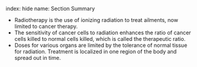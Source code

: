 index: hide
name: Section Summary

  * Radiotherapy is the use of ionizing radiation to treat ailments, now limited to cancer therapy.
  * The sensitivity of cancer cells to radiation enhances the ratio of cancer cells killed to normal cells killed, which is called the therapeutic ratio.
  * Doses for various organs are limited by the tolerance of normal tissue for radiation. Treatment is localized in one region of the body and spread out in time.
